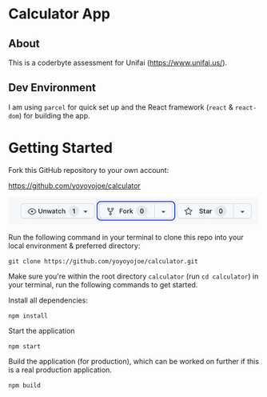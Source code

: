 # Calculator App

## About

This is a coderbyte assessment for Unifai (https://www.unifai.us/).

## Dev Environment

I am using `parcel` for quick set up and the React framework (`react` & `react-dom`) for building the app.

# Getting Started

Fork this GitHub repository to your own account:

https://github.com/yoyoyojoe/calculator

<img src='./assets/fork_it.png' width=500px height=auto/>

Run the following command in your terminal to clone this repo into your local environment & preferred directory:

```
git clone https://github.com/yoyoyojoe/calculator.git
```

Make sure you're within the root directory `calculator` (run `cd calculator`) in your terminal, run the following commands to get started.

Install all dependencies:

```
npm install
```

Start the application

```
npm start
```

Build the application (for production), which can be worked on further if this is a real production application.

```
npm build
```
